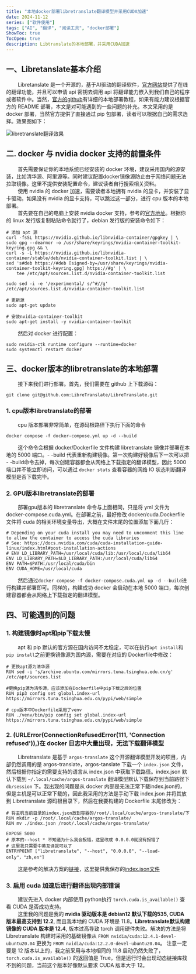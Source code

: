 ```yaml
---
title: "本地docker部署libretranslate翻译模型并采用CUDA加速"
date: 2024-11-12
series: ["软件使用"]
tags: ["AI", "翻译", "阅读工具", "docker部署"]
ShowToc: true
TocOpen: true
description: Libtranslate的本地部署，并采用CUDA加速
---
```


## 一、Libretanslate基本介绍

&emsp;&emsp; Libretanslate 是一个开源的，基于AI驱动的翻译软件，[官方网站](https://libretranslate.com/)提供了在线的翻译功能，并且可以申请 api 密钥去调用 api 将翻译能力嵌入到我们自己的程序或者软件中。当然，[官方的github](https://github.com/LibreTranslate/LibreTranslate)有详细的本地部署教程，如果有能力建议根据官方的 README 部署，本文是对可能遇到的一些问题的补充。本文采用的是 docker 部署，当然官方提供了直接通过 pip 包部署，读者可以根据自己的需求选择。效果图如下：

![libretranslate翻译效果](/images/Libretranslate翻译效果.png)

## 二. docker 与 nvidia docker 支持的前置条件

&emsp;&emsp; 首先需要保证你的本地系统已经安装的 docker 环境，建议采用国内的源安装，比如清华源、阿里源等。同时建议配置docker镜像源防止由于网络问题无法拉取镜像。这里不提供安装配置命令，建议读者自行搜索相关资料。</br>
&emsp;&emsp; 使用 nvidia 的 docker 加速，需要读者本地拥有 nvidia 的显卡，并安装了显卡驱动。如果没有 nvidia 的显卡支持，可以跳过这一部分，进行 cpu 版本的本地部署。</br>
&emsp;&emsp; 首先要在自己的电脑上安装 nvidia docker 支持，参考的[官方地址](https://docs.nvidia.com/datacenter/cloud-native/container-toolkit/latest/install-guide.html)。根据你的 linux 发行版复制粘贴命令就行了，debian 发行版的安装命令如下：

``` Shell
# 添加 apt 源
curl -fsSL https://nvidia.github.io/libnvidia-container/gpgkey | \
sudo gpg --dearmor -o /usr/share/keyrings/nvidia-container-toolkit-keyring.gpg && \
curl -s -L https://nvidia.github.io/libnvidia-container/stable/deb/nvidia-container-toolkit.list | \
sed 's#deb https://#deb [signed-by=/usr/share/keyrings/nvidia-container-toolkit-keyring.gpg] https://#g' | \
    tee /etc/apt/sources.list.d/nvidia-container-toolkit.list

sudo sed -i -e '/experimental/ s/^#//g' /etc/apt/sources.list.d/nvidia-container-toolkit.list

# 更新源
sudo apt-get update

# 安装nvidia-container-toolkit
sudo apt-get install -y nvidia-container-toolkit
```

&emsp;&emsp; 然后对 docker 进行配置：

``` Shell
sudo nvidia-ctk runtime configure --runtime=docker
sudo systemctl restart docker
```

## 三、docker版本的libretranslate的本地部署

&emsp;&emsp; 接下来我们进行部署。首先，我们需要在 github 上下载源码：

``` Shell
git clone git@github.com:LibreTranslate/LibreTranslate.git
```

### 1. cpu版本libretranslate的部署

&emsp;&emsp; cpu 版本部署非常简单，在源码根路径下执行下面的命令

``` Shell
docker compose -f docker-compose.yml up -d --build
```
&emsp;&emsp; 这个命令会根据 docker/Dockerfile 文件构建 libretranslate 镜像并部署在本地的 5000 端口。- -build 代表重新构建镜像。第一次构建好镜像后下一次可以把 - -build命令去掉，每次创建容器都会从网络上下载指定的翻译模型，因此 5000 端口并不能立即访问，可以通过 `docker stats` 查看容器的网络 IO 状态判断翻译模型是否下载完毕。

### 2. GPU版本libretranslate的部署

&emsp;&emsp; 部署gpu版本的 libretranslate 命令与上面相同，只是将 yml 文件为 docker-compose.cuda.yml。在部署之前，最好修改 docker/cuda.Dockerfile 文件将 cuda 的相关环境变量导出，大概在文件末尾的位置添加下面几行：

``` Shell
# Depending on your cuda install you may need to uncomment this line to allow the container to access the cuda libraries
# See: https://docs.nvidia.com/cuda/cuda-installation-guide-linux/index.html#post-installation-actions
# ENV LD_LIBRARY_PATH=/usr/local/cuda/lib:/usr/local/cuda/lib64
ENV LD_LIBRARY_PATH=$LD_LIBRARY_PATH:/usr/local/cuda/lib64
ENV PATH=$PATH:/usr/local/cuda/bin
ENV CUDA_HOME=/usr/local/cuda
```

&emsp;&emsp; 然后通过`docker compose -f docker-compose.cuda.yml up -d --build`进行构建并部署即可。同样的，构建成功 docker 会启动在本地 5000 端口，每次创建容器都会从网络上下载指定的翻译模型。

## 四、可能遇到的问题

### 1. 构建镜像时apt和pip下载太慢

&emsp;&emsp; apt 和 pip 默认的官方源在国内访问不太稳定，可以在执行`apt install`和`pip install`之前更换镜像源为国内源，需要在对应的 Dockerfile中修改：

``` Shell
# 更换apt源为清华源
RUN sed -i 's/archive.ubuntu.com/mirrors.tuna.tsinghua.edu.cn/g'  /etc/apt/sources.list

#更换pip源为清华源，应该添加在Dockerfile中pip下载之后的位置
RUN pip3 config set global.index-url https://mirrors.tuna.tsinghua.edu.cn/pypi/web/simple

# cpu版本中Dockerfile采用了venv
RUN ./venv/bin/pip config set global.index-url https://mirrors.tuna.tsinghua.edu.cn/pypi/web/simple
```

### 2. (URLError(ConnectionRefusedError(111, 'Connection refused')),)在 docker 日志中大量出现，无法下载翻译模型

&emsp;&emsp; Libretranslate 是基于 `argos-translate` 这个开源翻译模型开发的项目，内部仍然调用的是 argos-translate，argos-tanslate 下载一个 `index.json` 文件，然后根据你指定的需要支持的语言从 index.json 中获取下载路径。index.json 默认下载到 `~/.local/cache/argos-translate` 翻译模型默认下载保存到当前路径下 `db/session` 下。我出现的问题是从 docker 内部是无法正常下载index.json的，但是主机是可以正常下载的，因此我采用的方法是手动下载 index.json 并将其放到 Libretranslate 源码根目录下，然后在我要构建的 Dockerfile 末尾修改为：

``` Shell
# 将主机当前目录的index.json放到容器的/root/.local/cache/argos-translate/下
RUN mkdir -p /root/.local/cache/argos-translate/
RUN mv ./index.json /root/.local/cache/argos-translate/

EXPOSE 5000
# 原本的--host * 不知道为什么我会报错，这里改成 0.0.0.0就没有报错了
# 这里我只需要中英互译就可以了
ENTRYPOINT ["libretranslate", "--host", "0.0.0.0", "--load-only"，"zh,en"]
```

&emsp;&emsp; 这是参考的解决方案的[链接](https://community.libretranslate.com/t/failing-to-download-from-cloudflare-with-connectionrefusederror/960)，这里提供我保存的[index.json文件](/common/index.json)

### 3. 启用 cuda 加速后进行翻译出现内部错误

&emsp;&emsp; 建议先进入 docker 内部使用 python执行 `torch.cuda.is_available()` 查看 CUDA 是否成功支持。</br>
&emsp;&emsp; 这里我的问题是我的 **nvidia 驱动版本是 debian12 默认下载的535, CUDA 版本最高支持到 12.2**, 而且我本地的 CUDA 环境是 11.8。**Libretranslate默认构建镜像的 CUDA 版本是 12.4**, 版本过高导致 torch 调用硬件失败。解决的方法是将 Libretranslate 构建时采用的基础镜像从 `FROM nvidia/cuda:12.4.1-devel-ubuntu20.04` 更换为 `FROM nvidia/cuda:12.2.0-devel-ubuntu20.04`。 注意一定要是 12 版本以上的，我之前采用与本地相同的 11.8 启动仍然失败了，`torch.cuda.is_available()` 的返回值是 True，但是运行时会出现动态链接库找不到的问题，当前这个版本好像默认要求 CUDA 版本大于 12。




